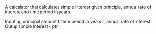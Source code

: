 A calculator that calculates simple interest given principle, annual rate of interest and time period in years.

Input:
  p, principal amount
  t, time period in years
  r, annual rate of interest
Outup
  simple interest= p*t*r
